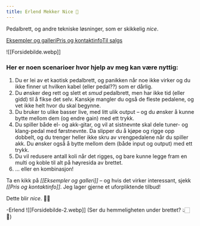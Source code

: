 ```yaml
---
title: Erlend Mekker Nice 💫
---
```

<div class="tag-line">
<p>Pedalbrett, og andre tekniske løsninger, som er skikkelig <em>nice</em>.</p>
</div>
<div class="navigation-links"><a href="https://erlendmekkernice.cool/Eksempler-og-galleri">Eksempler og galleri</a><a href="https://erlendmekkernice.cool/Pris-og-kontaktinfo">Pris og kontaktinfo</a><a href="https://erlendmekkernice.cool/Til-salgs">Til salgs</a>
</div>

![[Forsidebilde.webp]]

### Her er noen scenarioer hvor hjelp av meg kan være nyttig:

1) Du er lei av et kaotisk pedalbrett, og panikken når noe ikke virker og du ikke finner ut hvilken kabel (eller pedal??) som er dårlig.
2) Du ønsker deg rett og slett et _smud_ pedalbrett, men har ikke tid (eller gidd) til å fikse det selv. Kanskje mangler du også de fleste pedalene, og vet ikke helt hvor du skal begynne.
3) Du bruker to ulike basser live, med litt ulik output – og du ønsker å kunne bytte mellom dem (og endre gain) med ett trykk.
4) Du spiller både el- og akk-gitar, og vil at sistnevnte skal dele tuner- og klang-pedal med førstnevnte. Da slipper du å kjøpe og rigge opp dobbelt, og du trenger heller ikke skru av vrengpedalene når du spiller akk. Du ønsker også å bytte mellom dem (både input og output) med ett trykk.
5) Du vil redusere antall koli når det rigges, og bare kunne legge fram en multi og koble til alt på høyresida av brettet.
6) … eller en kombinasjon!

Ta en kikk på *[[Eksempler og galleri]]* – og hvis det virker interessant, sjekk *[[Pris og kontaktinfo]]*. Jeg lager gjerne et uforpliktende tilbud!

Dette blir *nice*. 👌🏻

-Erlend
![[Forsidebilde-2.webp]]
(Ser du hemmeligheten under brettet? 👆🏻🤩)
